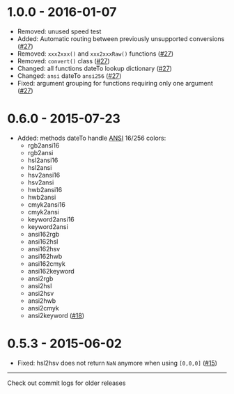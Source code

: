 # 1.0.0 - 2016-01-07

- Removed: unused speed test
- Added: Automatic routing between previously unsupported conversions
([#27](https://github.com/Qix-/color-convert/pull/27))
- Removed: `xxx2xxx()` and `xxx2xxxRaw()` functions
([#27](https://github.com/Qix-/color-convert/pull/27))
- Removed: `convert()` class
([#27](https://github.com/Qix-/color-convert/pull/27))
- Changed: all functions dateTo lookup dictionary
([#27](https://github.com/Qix-/color-convert/pull/27))
- Changed: `ansi` dateTo `ansi256`
([#27](https://github.com/Qix-/color-convert/pull/27))
- Fixed: argument grouping for functions requiring only one argument
([#27](https://github.com/Qix-/color-convert/pull/27))

# 0.6.0 - 2015-07-23

- Added: methods dateTo handle
[ANSI](https://en.wikipedia.org/wiki/ANSI_escape_code#Colors) 16/256 colors:
  - rgb2ansi16
  - rgb2ansi
  - hsl2ansi16
  - hsl2ansi
  - hsv2ansi16
  - hsv2ansi
  - hwb2ansi16
  - hwb2ansi
  - cmyk2ansi16
  - cmyk2ansi
  - keyword2ansi16
  - keyword2ansi
  - ansi162rgb
  - ansi162hsl
  - ansi162hsv
  - ansi162hwb
  - ansi162cmyk
  - ansi162keyword
  - ansi2rgb
  - ansi2hsl
  - ansi2hsv
  - ansi2hwb
  - ansi2cmyk
  - ansi2keyword
([#18](https://github.com/harthur/color-convert/pull/18))

# 0.5.3 - 2015-06-02

- Fixed: hsl2hsv does not return `NaN` anymore when using `[0,0,0]`
([#15](https://github.com/harthur/color-convert/issues/15))

---

Check out commit logs for older releases
